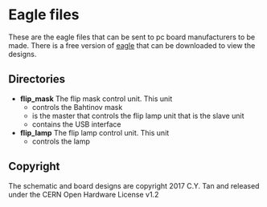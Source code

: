 # Eagle files

These are the eagle files that can be sent to pc board manufacturers to
be made. There is a free version of [eagle](http://cadsoftusa.com)
that can be downloaded to view the designs.

## Directories

* **flip_mask** The flip mask control unit. This unit 
  * controls the Bahtinov mask
  * is the master that controls the flip lamp unit that is the slave unit
  * contains the USB interface
* **flip_lamp** The flip lamp control unit. This unit
  * controls the lamp


## Copyright

The schematic and board designs are copyright 2017 C.Y. Tan and
released under the CERN Open Hardware License v1.2



